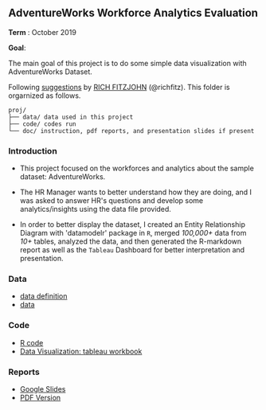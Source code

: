 ## AdventureWorks Workforce Analytics Evaluation

**Term** : October 2019

**Goal**: 

The main goal of this project is to do some simple data visualization with AdventureWorks Dataset.

Following [suggestions](http://nicercode.github.io/blog/2013-04-05-projects/) by [RICH FITZJOHN](http://nicercode.github.io/about/#Team) (@richfitz). This folder is orgarnized as follows.

```
proj/
├── data/ data used in this project
├── code/ codes run
└── doc/ instruction, pdf reports, and presentation slides if present
```

### Introduction

* This project focused on the workforces and analytics about the sample dataset: AdventureWorks. 

* The HR Manager wants to better understand how they are doing, and I was asked to answer HR's questions and develop some analytics/insights using the data file provided. 

* In order to better display the dataset, I created an Entity Relationship Diagram with 'datamodelr' package in `R`, merged *100,000+* data from *10+* tables, analyzed the data, and then generated the R-markdown report as well as the `Tableau` Dashboard for better interpretation and presentation.

### Data

* [data definition](data/Adventure_Works_Data_Definitions.xlsx)
* [data](data/Adventure_Works_Data.xlsx)

### Code

* [R code](code/Report_Cici_Chen.rmd)
* [Data Visualization: tableau workbook](code/tableau_Cici_Chen.twb)

### Reports

* [Google Slides](https://docs.google.com/presentation/d/1F6G-Letqf0T90XLgDW9eadNMgA5lR2meZ6erilowV_g/edit?usp=sharing)
* [PDF Version](doc/Report_Cici_Chen.pdf)
